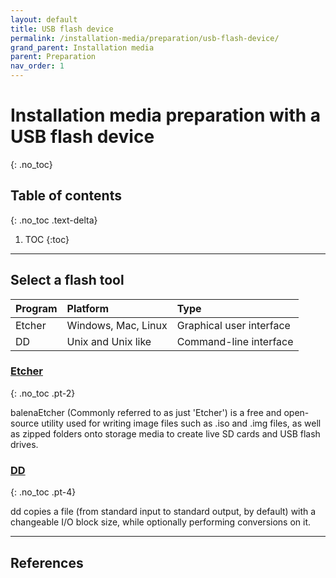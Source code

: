 ```yaml
---
layout: default
title: USB flash device
permalink: /installation-media/preparation/usb-flash-device/
grand_parent: Installation media
parent: Preparation
nav_order: 1
---
```


# Installation media preparation with a USB flash device
{: .no_toc}

## Table of contents
{: .no_toc .text-delta}

1. TOC
{:toc}

---

## Select a flash tool

| Program  | Platform            | Type                     |
| :------- | :------------------ | :----------------------- |
| Etcher   | Windows, Mac, Linux | Graphical user interface |
| DD       | Unix and Unix like  | Command-line interface   |

### [Etcher](/Andromeda/installation-media/preparation/usb-flash-device/etcher/)
{: .no_toc .pt-2}

balenaEtcher (Commonly referred to as just 'Etcher') is a free and open-source utility used for writing image files such as .iso and .img files, as well as zipped folders onto storage media to create live SD cards and USB flash drives.

### [DD](/Andromeda/installation-media/preparation/usb-flash-device/dd/)
{: .no_toc .pt-4}

dd copies a file (from standard input to standard output, by default) with a changeable I/O block size, while optionally performing conversions on it.

---

## References
